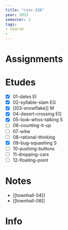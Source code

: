 ```yaml
---
title: "cosc-326"
year: 2023
semester: 1
tags: 
- course
- 
---
```

# Assignments

# Etudes
- [x] 01-dates EI
- [x] 02-syllable-slam EG
- [x] [[03-snowflake]] M
- [x] 04-desert-crossing EG
- [x] 05-look-whos-talking	S
- [ ] 06-counting-it-up
- [ ] 07-witw
- [ ] 08-rational-thinking
- [x] 09-bug-squashing S
- [ ] 10-pushing-buttons
- [ ] 11-dropping-cars
- [ ] 12-floating-point

# Notes
- [[townhall-04]]
- [[townhall-08]]

# Info

